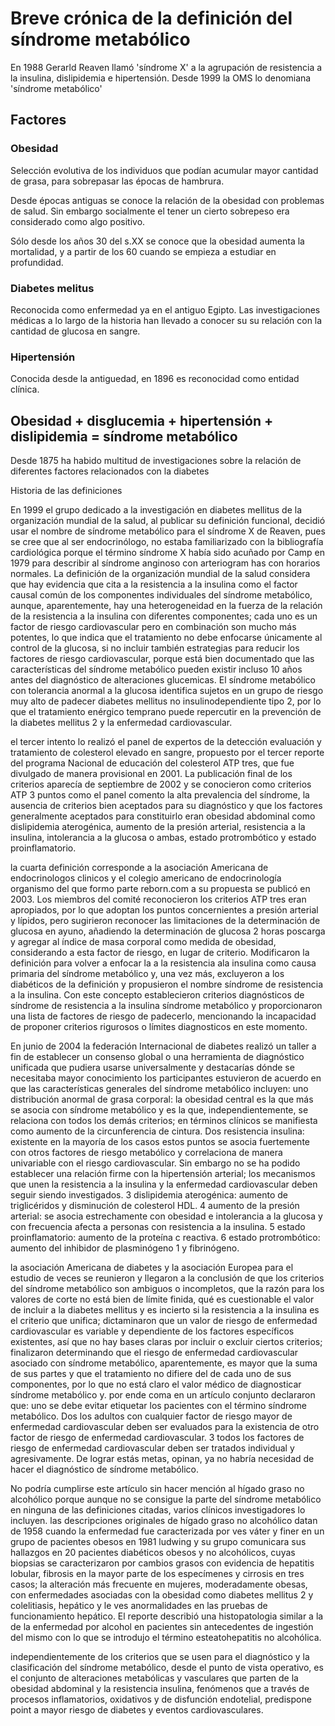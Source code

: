 # Breve crónica de la definición del síndrome metabólico

En 1988 Gerarld Reaven llamó 'síndrome X' a la agrupación de resistencia a la insulina, dislipidemia e hipertensión.
Desde 1999 la OMS lo denomiana 'síndrome metabólico'

## Factores
### Obesidad

Selección evolutiva de los individuos que podían acumular mayor cantidad de grasa, para sobrepasar las épocas de hambrura.

Desde épocas antiguas se conoce la relación de la obesidad con problemas de salud. Sin embargo socialmente el tener un cierto sobrepeso era considerado como algo positivo.

Sólo desde los años 30 del s.XX se conoce que la obesidad aumenta la mortalidad, y a partir de los 60 cuando se empieza a estudiar en profundidad.

### Diabetes melitus

Reconocida como enfermedad ya en el antiguo Egipto. Las investigaciones médicas a lo largo de la historia han llevado a conocer su su relación con la cantidad de glucosa en sangre.

### Hipertensión

Conocida desde la antiguedad, en 1896 es reconocidad como entidad clínica.


## Obesidad + disglucemia + hipertensión + dislipidemia = síndrome metabólico

Desde 1875 ha habido multitud de investigaciones sobre la relación de diferentes factores relacionados con la diabetes

Historia de las definiciones

En 1999 el grupo dedicado a la investigación en diabetes mellitus de la organización mundial de la salud, al publicar su definición funcional, decidió usar el nombre de síndrome metabólico para el síndrome X de Reaven, pues se cree que al ser endocrinólogo, no estaba familiarizado con la bibliografía cardiológica porque el término síndrome X había sido acuñado por Camp en 1979 para describir al síndrome anginoso con arteriogram has con horarios normales. La definición de la organización mundial de la salud considera que hay evidencia que cita a la resistencia a la insulina como el factor causal común de los componentes individuales del síndrome metabólico, aunque, aparentemente, hay una heterogeneidad en la fuerza de la relación de la resistencia a la insulina con diferentes componentes; cada uno es un factor de riesgo cardiovascular pero en combinación son mucho más potentes, lo que indica que el tratamiento no debe enfocarse únicamente al control de la glucosa, si no incluir también estrategias para reducir los factores de riesgo cardiovascular, porque está bien documentado que las características del síndrome metabólico pueden existir incluso 10 años antes del diagnóstico de alteraciones glucemicas. El síndrome metabólico con tolerancia anormal a la glucosa identifica sujetos en un grupo de riesgo muy alto de padecer diabetes mellitus no insulinodependiente tipo 2, por lo que el tratamiento enérgico temprano puede repercutir en la prevención de la diabetes mellitus 2 y la enfermedad cardiovascular.

el tercer intento lo realizó el panel de expertos de la detección evaluación y tratamiento de colesterol elevado en sangre, propuesto por el tercer reporte del programa Nacional de educación del colesterol ATP tres, que fue divulgado de manera provisional en 2001. La publicación final de los criterios aparecía de septiembre de 2002 y se conocieron como criterios ATP 3 puntos como el panel comento la alta prevalencia del síndrome, la ausencia de criterios bien aceptados para su diagnóstico y que los factores generalmente aceptados para constituirlo eran obesidad abdominal como dislipidemia aterogénica, aumento de la presión arterial, resistencia a la insulina, intolerancia a la glucosa o ambas, estado protrombótico y estado proinflamatorio.

la cuarta definición corresponde a la asociación Americana de endocrinologos clinicos y el colegio americano de endocrinología organismo del que formo parte reborn.com a su propuesta se publicó en 2003. Los miembros del comité reconocieron los criterios ATP tres eran apropiados, por lo que adoptan los puntos concernientes a presión arterial y lípidos, pero sugirieron reconocer las limitaciones de la determinación de glucosa en ayuno, añadiendo la determinación de glucosa 2 horas poscarga y agregar al índice de masa corporal como medida de obesidad, considerando a esta factor de riesgo, en lugar de criterio. Modificaron la definición para volver a enfocar la a la resistencia ala insulina como causa primaria del síndrome metabólico y, una vez más, excluyeron a los diabéticos de la definición y propusieron el nombre síndrome de resistencia a la insulina. Con este concepto establecieron criterios diagnósticos de síndrome de resistencia a la insulina síndrome metabólico y proporcionaron una lista de factores de riesgo de padecerlo, mencionando la incapacidad de proponer criterios rigurosos o límites diagnosticos en este momento.

En junio de 2004 la federación Internacional de diabetes realizó un taller a fin de establecer un consenso global o una herramienta de diagnóstico unificada que pudiera usarse universalmente y destacarías dónde se necesitaba mayor conocimiento los participantes estuvieron de acuerdo en que las características generales del síndrome metabólico incluyen: uno distribución anormal de grasa corporal: la obesidad central es la que más se asocia con síndrome metabólico y es la que, independientemente, se relaciona con todos los demás criterios; en términos clínicos se manifiesta como aumento de la circunferencia de cintura. Dos resistencia insulina: existente en la mayoría de los casos estos puntos se asocia fuertemente con otros factores de riesgo metabólico y correlaciona de manera univariable con el riesgo cardiovascular. Sin embargo no se ha podido establecer una relación firme con la hipertensión arterial; los mecanismos que unen la resistencia a la insulina y la enfermedad cardiovascular deben seguir siendo investigados. 3 dislipidemia aterogénica: aumento de triglicéridos y disminución de colesterol HDL. 4 aumento de la presión arterial: se asocia estrechamente con obesidad e intolerancia a la glucosa y con frecuencia afecta a personas con resistencia a la insulina. 5 estado proinflamatorio: aumento de la proteína c reactiva. 6 estado protrombótico: aumento del inhibidor de plasminógeno 1 y fibrinógeno.

la asociación Americana de diabetes y la asociación Europea para el estudio de veces se reunieron y llegaron a la conclusión de que los criterios del síndrome metabólico son ambiguos o incompletos, que la razón para los valores de corte no está bien de límite finida, qué es cuestionable el valor de incluir a la diabetes mellitus y es incierto si la resistencia a la insulina es el criterio que unifica; dictaminaron que un valor de riesgo de enfermedad cardiovascular es variable y dependiente de los factores específicos existentes, así que no hay bases claras por incluir o excluir ciertos criterios; finalizaron determinando que el riesgo de enfermedad cardiovascular asociado con síndrome metabólico, aparentemente, es mayor que la suma de sus partes y que el tratamiento no difiere del de cada uno de sus componentes, por lo que no está claro el valor médico de diagnosticar síndrome metabólico y. por ende coma en un artículo conjunto declararon que: uno se debe evitar etiquetar los pacientes con el término síndrome metabólico. Dos los adultos con cualquier factor de riesgo mayor de enfermedad cardiovascular deben ser evaluados para la existencia de otro factor de riesgo de enfermedad cardiovascular. 3 todos los factores de riesgo de enfermedad cardiovascular deben ser tratados individual y agresivamente.
De lograr estás metas, opinan, ya no habría necesidad de hacer el diagnóstico de síndrome metabólico.



No podría cumplirse este artículo sin hacer mención al hígado graso no alcohólico porque aunque no se consigue la parte del síndrome metabólico en ninguna de las definiciones citadas, varios clínicos investigadores lo incluyen. las descripciones originales de hígado graso no alcohólico datan de 1958 cuando la enfermedad fue caracterizada por ves váter y finer en un grupo de pacientes obesos en 1981 ludwing y su grupo comunicara sus hallazgos en 20 pacientes diabéticos obesos y no alcohólicos, cuyas biopsias se caracterizaron por cambios grasos con evidencia de hepatitis lobular, fibrosis en la mayor parte de los especímenes y cirrosis en tres casos; la alteración más frecuente en mujeres, moderadamente obesas, con enfermedades asociadas con la obesidad como diabetes mellitus 2 y colelitiasis, hepático y le ves anormalidades en las pruebas de funcionamiento hepático. El reporte describió una histopatologia similar a la de la enfermedad por alcohol en pacientes sin antecedentes de ingestión del mismo con lo que se introdujo el término esteatohepatitis no alcohólica.

independientemente de los criterios que se usen para el diagnóstico y la clasificación del síndrome metabólico, desde el punto de vista operativo, es el conjunto de alteraciones metabólicas y vasculares que parten de la obesidad abdominal y la resistencia insulina, fenómenos que a través de procesos inflamatorios, oxidativos y de disfunción endotelial, predispone point a mayor riesgo de diabetes y eventos cardiovasculares.
